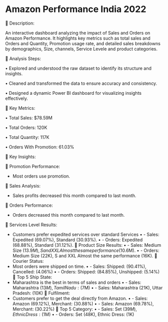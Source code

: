 # Amazon Performance India 2022

📌 Description:

An interactive dashboard analyzing the impact of Sales and Orders on Amazon Performance. It highlights key metrics such as total sales and Orders and Quantity, Promotion usage rate, and detailed sales breakdowns by demographics, Size, channels, Service Levele and product categories.



📌 Analysis Steps:

•	Explored and understood the raw dataset to identify its structure and insights.

•	Cleaned and transformed the data to ensure accuracy and consistency.

•	Designed a dynamic Power BI dashboard for visualizing insights effectively.



📌 Key Metrics:

•	Total Sales: $78.59M

•	Total Orders: 120K

•	Total Quantity: 117K

•	Orders With Promotion: 61.03%


📌 Key Insights:

🔹 Promotion Performance:

  - Most orders use promotion.
    
🔹 Sales Analysis:

  - Sales profits decreased this month compared to last month.

🔹 Orders Performance:

  - Orders decreased this month compared to last month.

📌 Services Level Results:
- Customers prefer expedited services over standard Services
•	- Sales: Expedited (69.07%), Standard (30.93%).
•	- Orders: Expedited (68.88%), Standard (31.12%).
📌 Product Size Results:
•	- Sales: Medium Size ($13.9M), S and XXL Almost the same performance ($10.6M).
•	- Orders: Medium Size (22K), S and XXL Almost the same performance (16K).
📌 Courier Status:
- Most orders were shipped on time.
•	- Sales: Shipped: (90.41%), Cancelled: (4.06%)
•	- Orders: Shipped: (84.85%), Unshipped: (5.14%)
📌 Top 5 Ship State:
- Maharashtra is the best in terms of sales and orders
•	- Sales: Maharashtra ($13M), Tamil Nadu: ($7M)
•	- Sales: Maharashtra (21K), Uttar Pradesh: (10K)
📌 Fulfilment:
- Customers prefer to get the deal directly from Amazon.
•	- Sales: Amazon (69.12%), Merchant: (30.88%)
•	- Sales: Amazon (69.78%), Merchant: (30.22%)
📌 Top 5 Category:
•	- Sales: Set ($39M), Ethnic Dress: ($1M)
•	- Orders: Set (48K), Ethnic Dress: (1K)

